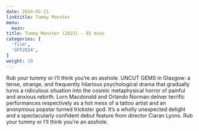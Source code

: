 ```yaml
---
date: 2024-02-21
linktitle: Tummy Monster
menu:
  main:
title: Tummy Monster (2023) - 85 mins
categories: [
  'film',
  'GFF2024',
]
weight: 10
---
```


Rub your tummy or I’ll think you’re an asshole. UNCUT GEMS in Glasgow: a tense, strange, and frequently hilarious psychological drama that gradually turns a ridiculous situation into the cosmic metaphysical horror of painful and anxious rebirth. Lorn Macdonald and Orlando Norman deliver terrific performances respectively as a hot mess of a tattoo artist and an anonymous popstar turned trickster god. It’s a wholly unexpected delight and a spectacularly confident debut feature from director Ciaran Lyons. Rub your tummy or I’ll think you’re an asshole. 